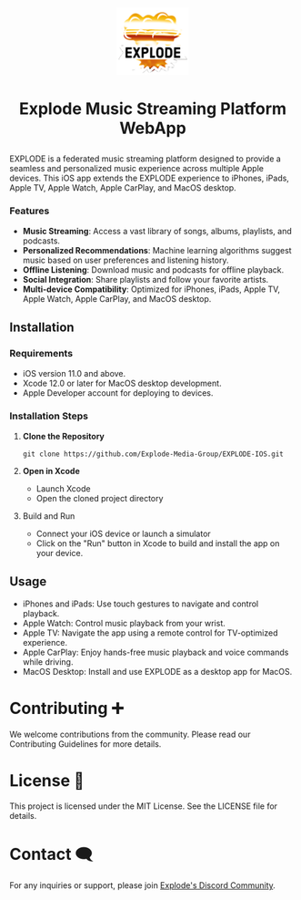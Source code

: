 <p align="center">
  <img src="explode.png" alt="Explode Logo" width="25%" height="auto">
</p>

# <p align="center">Explode Music Streaming Platform WebApp</p>

EXPLODE is a federated music streaming platform designed to provide a seamless and personalized music experience across multiple Apple devices. This iOS app extends the EXPLODE experience to iPhones, iPads, Apple TV, Apple Watch, Apple CarPlay, and MacOS desktop.

### Features

- **Music Streaming**: Access a vast library of songs, albums, playlists, and podcasts.
- **Personalized Recommendations**: Machine learning algorithms suggest music based on user preferences and listening history.
- **Offline Listening**: Download music and podcasts for offline playback.
- **Social Integration**: Share playlists and follow your favorite artists.
- **Multi-device Compatibility**: Optimized for iPhones, iPads, Apple TV, Apple Watch, Apple CarPlay, and MacOS desktop.

## Installation

### Requirements

- iOS version 11.0 and above.
- Xcode 12.0 or later for MacOS desktop development.
- Apple Developer account for deploying to devices.

### Installation Steps

1. **Clone the Repository**
   
   ```
   git clone https://github.com/Explode-Media-Group/EXPLODE-IOS.git
   ```

3. **Open in Xcode**

   - Launch Xcode
   - Open the cloned project directory

4. Build and Run

   - Connect your iOS device or launch a simulator
   - Click on the "Run" button in Xcode to build and install the app on your device.



## Usage

  - iPhones and iPads: Use touch gestures to navigate and control playback.
  - Apple Watch: Control music playback from your wrist.
  - Apple TV: Navigate the app using a remote control for TV-optimized experience.
  - Apple CarPlay: Enjoy hands-free music playback and voice commands while driving.
  - MacOS Desktop: Install and use EXPLODE as a desktop app for MacOS.




# Contributing ➕

We welcome contributions from the community. Please read our Contributing Guidelines for more details.




# License 🪪

This project is licensed under the MIT License. See the LICENSE file for details.




# Contact 🗨️

For any inquiries or support, please join [Explode's Discord Community](https://discord.gg/JqKeyyVXa2).


